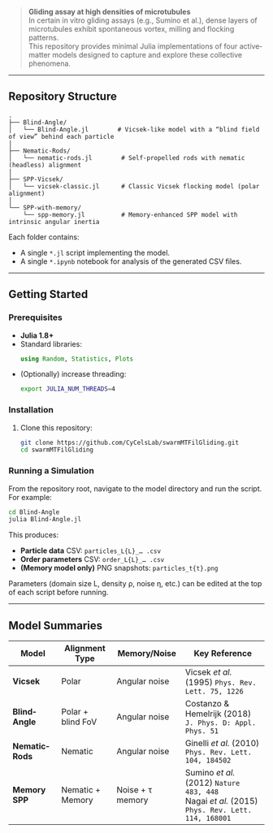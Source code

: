 > **Gliding assay at high densities of microtubules**  
> In certain in vitro gliding assays (e.g., Sumino et al.), dense layers of microtubules exhibit spontaneous vortex, milling and flocking patterns.  
> This repository provides minimal Julia implementations of four active‐matter models designed to capture and explore these collective phenomena.

---

## Repository Structure

```text
.
├── Blind-Angle/
│   └── Blind-Angle.jl        # Vicsek-like model with a “blind field of view” behind each particle
│
├── Nematic-Rods/
│   └── nematic-rods.jl        # Self‐propelled rods with nematic (headless) alignment
│
├── SPP-Vicsek/
│   └── vicsek-classic.jl      # Classic Vicsek flocking model (polar alignment)
│
└── SPP-with-memory/
    └── spp-memory.jl          # Memory‐enhanced SPP model with intrinsic angular inertia
```

Each folder contains:
- A single `*.jl` script implementing the model.
- A single `*.ipynb` notebook for analysis of the generated CSV files.

---

## Getting Started

### Prerequisites

- **Julia 1.8+**  
- Standard libraries:
  ```julia
  using Random, Statistics, Plots
  ```
- (Optionally) increase threading:
  ```bash
  export JULIA_NUM_THREADS=4
  ```

### Installation

1. Clone this repository:
   ```bash
   git clone https://github.com/CyCelsLab/swarmMTFilGliding.git
   cd swarmMTFilGliding
   ```
### Running a Simulation

From the repository root, navigate to the model directory and run the script. For example:

```bash
cd Blind-Angle
julia Blind-Angle.jl
```

This produces:
- **Particle data** CSV: `particles_L{L}_… .csv`
- **Order parameters** CSV: `order_L{L}_… .csv`
- **(Memory model only)** PNG snapshots: `particles_t{t}.png`

Parameters (domain size L, density ρ, noise η, etc.) can be edited at the top of each script before running.

---

## Model Summaries

| Model            | Alignment Type        | Memory/Noise      | Key Reference                                       |
| ---------------- | --------------------- | ----------------- | ----------------------------------------------------|
| **Vicsek**       | Polar                 | Angular noise     | Vicsek *et al.* (1995) `Phys. Rev. Lett. 75, 1226`   |
| **Blind‐Angle**  | Polar + blind FoV     | Angular noise     | Costanzo & Hemelrijk (2018) `J. Phys. D: Appl. Phys. 51` |
| **Nematic‐Rods** | Nematic               | Angular noise     | Ginelli *et al.* (2010) `Phys. Rev. Lett. 104, 184502` |
| **Memory SPP**   | Nematic + Memory      | Noise + τ memory  | Sumino *et al.* (2012) `Nature 483, 448` <br>Nagai *et al.* (2015) `Phys. Rev. Lett. 114, 168001` |

